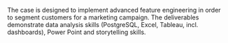 The case is designed to implement advanced feature engineering in order to segment customers for a marketing campaign. 
The deliverables demonstrate data analysis skills (PostgreSQL, Excel, Tableau, incl. dashboards), Power Point and storytelling skills.
